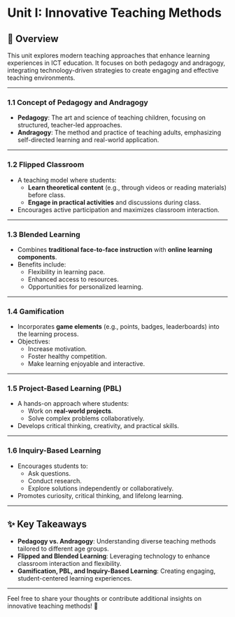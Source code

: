 # Unit I: Innovative Teaching Methods

## 📝 Overview
This unit explores modern teaching approaches that enhance learning experiences in ICT education. It focuses on both pedagogy and andragogy, integrating technology-driven strategies to create engaging and effective teaching environments.

---

### **1.1 Concept of Pedagogy and Andragogy**
- **Pedagogy**: The art and science of teaching children, focusing on structured, teacher-led approaches.
- **Andragogy**: The method and practice of teaching adults, emphasizing self-directed learning and real-world application.

---

### **1.2 Flipped Classroom**
- A teaching model where students:
  - **Learn theoretical content** (e.g., through videos or reading materials) before class.
  - **Engage in practical activities** and discussions during class.
- Encourages active participation and maximizes classroom interaction.

---

### **1.3 Blended Learning**
- Combines **traditional face-to-face instruction** with **online learning components**.
- Benefits include:
  - Flexibility in learning pace.
  - Enhanced access to resources.
  - Opportunities for personalized learning.

---

### **1.4 Gamification**
- Incorporates **game elements** (e.g., points, badges, leaderboards) into the learning process.
- Objectives:
  - Increase motivation.
  - Foster healthy competition.
  - Make learning enjoyable and interactive.

---

### **1.5 Project-Based Learning (PBL)**
- A hands-on approach where students:
  - Work on **real-world projects**.
  - Solve complex problems collaboratively.
- Develops critical thinking, creativity, and practical skills.

---

### **1.6 Inquiry-Based Learning**
- Encourages students to:
  - Ask questions.
  - Conduct research.
  - Explore solutions independently or collaboratively.
- Promotes curiosity, critical thinking, and lifelong learning.

---

## ✨ Key Takeaways
- **Pedagogy vs. Andragogy**: Understanding diverse teaching methods tailored to different age groups.
- **Flipped and Blended Learning**: Leveraging technology to enhance classroom interaction and flexibility.
- **Gamification, PBL, and Inquiry-Based Learning**: Creating engaging, student-centered learning experiences.

---

Feel free to share your thoughts or contribute additional insights on innovative teaching methods! 🌟
